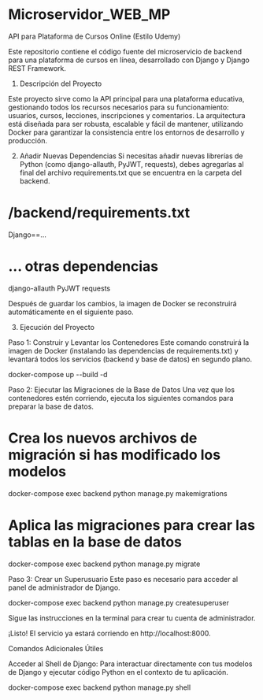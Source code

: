 # Microservidor_WEB_MP

API para Plataforma de Cursos Online (Estilo Udemy)

Este repositorio contiene el código fuente del microservicio de backend para una plataforma de cursos en línea, desarrollado con Django y Django REST Framework.

1. Descripción del Proyecto

Este proyecto sirve como la API principal para una plataforma educativa, gestionando todos los recursos necesarios para su funcionamiento: usuarios, cursos, lecciones, inscripciones y comentarios. La arquitectura está diseñada para ser robusta, escalable y fácil de mantener, utilizando Docker para garantizar la consistencia entre los entornos de desarrollo y producción.

2. Añadir Nuevas Dependencias
Si necesitas añadir nuevas librerías de Python (como django-allauth, PyJWT, requests), debes agregarlas al final del archivo requirements.txt que se encuentra en la carpeta del backend.

# /backend/requirements.txt

Django==...
# ... otras dependencias
django-allauth
PyJWT
requests



Después de guardar los cambios, la imagen de Docker se reconstruirá automáticamente en el siguiente paso.

3. Ejecución del Proyecto

Paso 1: Construir y Levantar los Contenedores
Este comando construirá la imagen de Docker (instalando las dependencias de requirements.txt) y levantará todos los servicios (backend y base de datos) en segundo plano.

docker-compose up --build -d



Paso 2: Ejecutar las Migraciones de la Base de Datos
Una vez que los contenedores estén corriendo, ejecuta los siguientes comandos para preparar la base de datos.

# Crea los nuevos archivos de migración si has modificado los modelos
docker-compose exec backend python manage.py makemigrations

# Aplica las migraciones para crear las tablas en la base de datos
docker-compose exec backend python manage.py migrate



Paso 3: Crear un Superusuario
Este paso es necesario para acceder al panel de administrador de Django.

docker-compose exec backend python manage.py createsuperuser



Sigue las instrucciones en la terminal para crear tu cuenta de administrador.

¡Listo! El servicio ya estará corriendo en http://localhost:8000.

Comandos Adicionales Útiles

Acceder al Shell de Django:
Para interactuar directamente con tus modelos de Django y ejecutar código Python en el contexto de tu aplicación.

docker-compose exec backend python manage.py shell
